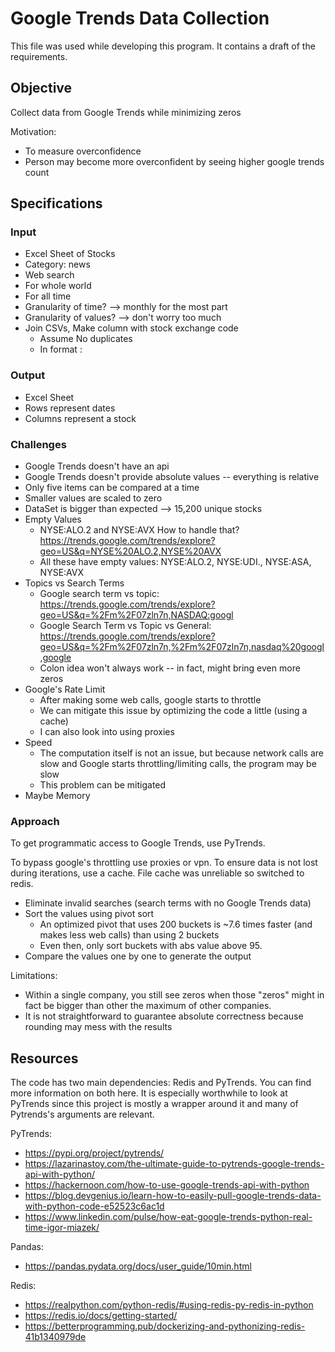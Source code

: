 # Google Trends Data Collection

This file was used while developing this program. It contains a draft of the requirements.

## Objective

Collect data from Google Trends while minimizing zeros

Motivation:
- To measure overconfidence
- Person may become more overconfident by seeing higher google trends count

## Specifications

### Input

- Excel Sheet of Stocks
- Category: news
- Web search
- For whole world
- For all time
- Granularity of time? --> monthly for the most part
- Granularity of values? --> don't worry too much
- Join CSVs, Make column with stock exchange code
  - Assume No duplicates
  - In format <Stock>:<stock Exchange>

### Output

- Excel Sheet
- Rows represent dates
- Columns represent a stock

### Challenges
- Google Trends doesn't have an api
- Google Trends doesn't provide absolute values -- everything is relative
- Only five items can be compared at a time
- Smaller values are scaled to zero
- DataSet is bigger than expected --> 15,200 unique stocks
- Empty Values
  - NYSE:ALO.2 and NYSE:AVX How to handle that? https://trends.google.com/trends/explore?geo=US&q=NYSE%20ALO.2,NYSE%20AVX
  - All these have empty values: NYSE:ALO.2, NYSE:UDI., NYSE:ASA, NYSE:AVX
- Topics vs Search Terms
  - Google search term vs topic: https://trends.google.com/trends/explore?geo=US&q=%2Fm%2F07zln7n,NASDAQ:googl
  - Google Search Term vs Topic vs General: https://trends.google.com/trends/explore?geo=US&q=%2Fm%2F07zln7n,%2Fm%2F07zln7n,nasdaq%20googl,google
  - Colon idea won't always work -- in fact, might bring even more zeros
- Google's Rate Limit
  - After making some web calls, google starts to throttle
  - We can mitigate this issue by optimizing the code a little (using a cache)
  - I can also look into using proxies
- Speed
  - The computation itself is not an issue, but because network calls are slow and Google starts throttling/limiting calls, the program may be slow
  - This problem can be mitigated 
- Maybe Memory

### Approach

To get programmatic access to Google Trends, use PyTrends.

To bypass google's throttling use proxies or vpn. To ensure data is not lost during iterations, use a cache. File cache was unreliable so switched to redis.

- Eliminate invalid searches (search terms with no Google Trends data)
- Sort the values using pivot sort
  - An optimized pivot that uses 200 buckets is ~7.6 times faster (and makes less web calls) than using 2 buckets
  - Even then, only sort buckets with abs value above 95.
- Compare the values one by one to generate the output

Limitations:
- Within a single company, you still see zeros when those "zeros" might in fact be bigger than other the maximum of other companies.
- It is not straightforward to guarantee absolute correctness because rounding may mess with the results

## Resources

The code has two main dependencies: Redis and PyTrends. You can find more information on both here. It is especially worthwhile to look at PyTrends since this project is mostly a wrapper around it and many of Pytrends's arguments are relevant.

PyTrends:
- https://pypi.org/project/pytrends/
- https://lazarinastoy.com/the-ultimate-guide-to-pytrends-google-trends-api-with-python/
- https://hackernoon.com/how-to-use-google-trends-api-with-python
- https://blog.devgenius.io/learn-how-to-easily-pull-google-trends-data-with-python-code-e52523c6ac1d
- https://www.linkedin.com/pulse/how-eat-google-trends-python-real-time-igor-miazek/

Pandas:
- https://pandas.pydata.org/docs/user_guide/10min.html

Redis:
- https://realpython.com/python-redis/#using-redis-py-redis-in-python
- https://redis.io/docs/getting-started/
- https://betterprogramming.pub/dockerizing-and-pythonizing-redis-41b1340979de




